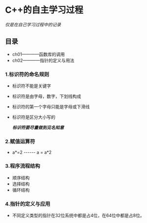 # C++的自主学习过程

*仅是在自己学习过程中的记录*

## 目录
- ch01————函数库的调用
- ch02————指针的定义与用法


### 1.标识符的命名规则
- 标识符不能是关键字
- 标识符是由字母，数字，下划线构成
- 标识符的第一个字母只能是字母或下滑线
- 标识符是区分大小写的

   ***标识符要尽量做到见名知意***

### 2.赋值运算符
- a*=2  ------  a = a*2 

### 3.程序流程结构
- 顺序结构
- 选择结构
- 循环结构

### 4.指针的定义与应用
- 不同定义类型的指针在32位系统中都是占4位，在64位中都是占8位。

